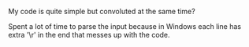 My code is quite simple but convoluted at the same time?

Spent a lot of time to parse the input because in Windows each line has extra '\r' in the end that messes up with the code.
